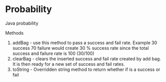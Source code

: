 # Probability
Java probability

Methods
1. addBag - use this method to pass a success and fail rate. Example 30 success 70 failure would create 30 % success rate since the total success and failure rate is 100 (30/100)
2. clearBag - clears the inserted success and fail rate created by add bag. It is then ready for a new set of success and fail rates.
3. toString - Overridden string method to return whether if is a success or fail